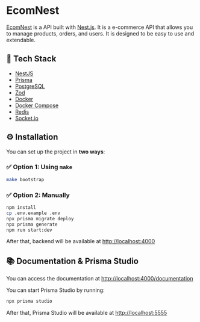 # EcomNest

[EcomNest](https://api.ecom.tranphuoclong.io.vn/documentation) is a API built with [Nest.js](https://nestjs.com/). It is a e-commerce API that allows you to manage products, orders, and users. It is designed to be easy to use and extendable.

## 🚀 Tech Stack

- [NestJS](https://nestjs.com/)
- [Prisma](https://www.prisma.io/)
- [PostgreSQL](https://www.postgresql.org/)
- [Zod](https://zod.dev/)
- [Docker](https://www.docker.com/)
- [Docker Compose](https://docs.docker.com/compose/)
- [Redis](https://redis.io/)
- [Socket.io](https://socket.io/)

## ⚙️ Installation

You can set up the project in **two ways**:

### ✅ Option 1: Using `make`

```bash
make bootstrap
```

### ✅ Option 2: Manually

```bash
npm install
cp .env.example .env
npx prisma migrate deploy
npx prisma generate
npm run start:dev
```

After that, backend will be available at [http://localhost:4000](http://localhost:4000)

## 📚 Documentation & Prisma Studio

You can access the documentation at [http://localhost:4000/documentation](http://localhost:4000/documentation)

You can start Prisma Studio by running:

```bash
npx prisma studio
```

After that, Prisma Studio will be available at [http://localhost:5555](http://localhost:5555)
